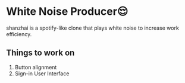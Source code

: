 # White Noise Producer😌
shanzhai is a spotify-like clone that plays white noise to increase work efficiency.

## Things to work on
1. Button alignment<br>
2. Sign-in User Interface

